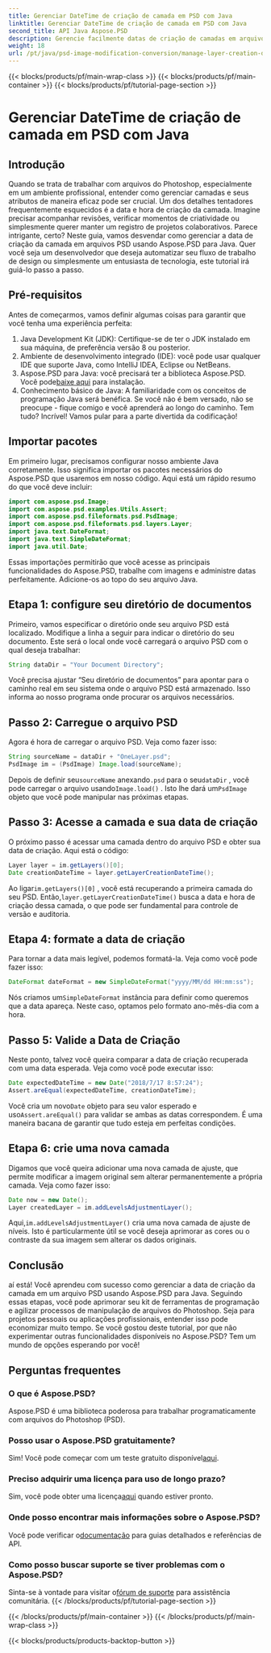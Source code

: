 ```yaml
---
title: Gerenciar DateTime de criação de camada em PSD com Java
linktitle: Gerenciar DateTime de criação de camada em PSD com Java
second_title: API Java Aspose.PSD
description: Gerencie facilmente datas de criação de camadas em arquivos PSD com Java. Este guia orienta você no uso do Aspose.PSD para manipulação perfeita de imagens e gerenciamento de camadas.
weight: 18
url: /pt/java/psd-image-modification-conversion/manage-layer-creation-datetime-psd/
---
```


{{< blocks/products/pf/main-wrap-class >}}
{{< blocks/products/pf/main-container >}}
{{< blocks/products/pf/tutorial-page-section >}}

# Gerenciar DateTime de criação de camada em PSD com Java

## Introdução
Quando se trata de trabalhar com arquivos do Photoshop, especialmente em um ambiente profissional, entender como gerenciar camadas e seus atributos de maneira eficaz pode ser crucial. Um dos detalhes tentadores frequentemente esquecidos é a data e hora de criação da camada. Imagine precisar acompanhar revisões, verificar momentos de criatividade ou simplesmente querer manter um registro de projetos colaborativos. Parece intrigante, certo? Neste guia, vamos desvendar como gerenciar a data de criação da camada em arquivos PSD usando Aspose.PSD para Java. Quer você seja um desenvolvedor que deseja automatizar seu fluxo de trabalho de design ou simplesmente um entusiasta de tecnologia, este tutorial irá guiá-lo passo a passo.
## Pré-requisitos
Antes de começarmos, vamos definir algumas coisas para garantir que você tenha uma experiência perfeita:
1. Java Development Kit (JDK): Certifique-se de ter o JDK instalado em sua máquina, de preferência versão 8 ou posterior.
2. Ambiente de desenvolvimento integrado (IDE): você pode usar qualquer IDE que suporte Java, como IntelliJ IDEA, Eclipse ou NetBeans.
3.  Aspose.PSD para Java: você precisará ter a biblioteca Aspose.PSD. Você pode[baixe aqui](https://releases.aspose.com/psd/java/) para instalação.
4. Conhecimento básico de Java: A familiaridade com os conceitos de programação Java será benéfica. Se você não é bem versado, não se preocupe - fique comigo e você aprenderá ao longo do caminho.
Tem tudo? Incrível! Vamos pular para a parte divertida da codificação!
## Importar pacotes
Em primeiro lugar, precisamos configurar nosso ambiente Java corretamente. Isso significa importar os pacotes necessários do Aspose.PSD que usaremos em nosso código. Aqui está um rápido resumo do que você deve incluir:
```java
import com.aspose.psd.Image;
import com.aspose.psd.examples.Utils.Assert;
import com.aspose.psd.fileformats.psd.PsdImage;
import com.aspose.psd.fileformats.psd.layers.Layer;
import java.text.DateFormat;
import java.text.SimpleDateFormat;
import java.util.Date;
```
Essas importações permitirão que você acesse as principais funcionalidades do Aspose.PSD, trabalhe com imagens e administre datas perfeitamente. Adicione-os ao topo do seu arquivo Java.
## Etapa 1: configure seu diretório de documentos
Primeiro, vamos especificar o diretório onde seu arquivo PSD está localizado. Modifique a linha a seguir para indicar o diretório do seu documento. Este será o local onde você carregará o arquivo PSD com o qual deseja trabalhar:
```java
String dataDir = "Your Document Directory";
```

Você precisa ajustar “Seu diretório de documentos” para apontar para o caminho real em seu sistema onde o arquivo PSD está armazenado. Isso informa ao nosso programa onde procurar os arquivos necessários.
## Passo 2: Carregue o arquivo PSD
Agora é hora de carregar o arquivo PSD. Veja como fazer isso:
```java
String sourceName = dataDir + "OneLayer.psd";
PsdImage im = (PsdImage) Image.load(sourceName);
```

 Depois de definir seu`sourceName` anexando`.psd` para o seu`dataDir` , você pode carregar o arquivo usando`Image.load()` . Isto lhe dará um`PsdImage` objeto que você pode manipular nas próximas etapas.
## Passo 3: Acesse a camada e sua data de criação
O próximo passo é acessar uma camada dentro do arquivo PSD e obter sua data de criação. Aqui está o código:
```java
Layer layer = im.getLayers()[0];
Date creationDateTime = layer.getLayerCreationDateTime();
```

 Ao ligar`im.getLayers()[0]` , você está recuperando a primeira camada do seu PSD. Então,`layer.getLayerCreationDateTime()` busca a data e hora de criação dessa camada, o que pode ser fundamental para controle de versão e auditoria.
## Etapa 4: formate a data de criação
Para tornar a data mais legível, podemos formatá-la. Veja como você pode fazer isso:
```java
DateFormat dateFormat = new SimpleDateFormat("yyyy/MM/dd HH:mm:ss");
```

 Nós criamos um`SimpleDateFormat` instância para definir como queremos que a data apareça. Neste caso, optamos pelo formato ano-mês-dia com a hora.
## Passo 5: Valide a Data de Criação
Neste ponto, talvez você queira comparar a data de criação recuperada com uma data esperada. Veja como você pode executar isso:
```java
Date expectedDateTime = new Date("2018/7/17 8:57:24");
Assert.areEqual(expectedDateTime, creationDateTime);
```

 Você cria um novo`Date` objeto para seu valor esperado e uso`Assert.areEqual()` para validar se ambas as datas correspondem. É uma maneira bacana de garantir que tudo esteja em perfeitas condições.
## Etapa 6: crie uma nova camada
Digamos que você queira adicionar uma nova camada de ajuste, que permite modificar a imagem original sem alterar permanentemente a própria camada. Veja como fazer isso:
```java
Date now = new Date();
Layer createdLayer = im.addLevelsAdjustmentLayer();
```

 Aqui,`im.addLevelsAdjustmentLayer()` cria uma nova camada de ajuste de níveis. Isto é particularmente útil se você deseja aprimorar as cores ou o contraste da sua imagem sem alterar os dados originais.
## Conclusão
aí está! Você aprendeu com sucesso como gerenciar a data de criação da camada em um arquivo PSD usando Aspose.PSD para Java. Seguindo essas etapas, você pode aprimorar seu kit de ferramentas de programação e agilizar processos de manipulação de arquivos do Photoshop. Seja para projetos pessoais ou aplicações profissionais, entender isso pode economizar muito tempo.
Se você gostou deste tutorial, por que não experimentar outras funcionalidades disponíveis no Aspose.PSD? Tem um mundo de opções esperando por você!
## Perguntas frequentes
### O que é Aspose.PSD?  
Aspose.PSD é uma biblioteca poderosa para trabalhar programaticamente com arquivos do Photoshop (PSD).
### Posso usar o Aspose.PSD gratuitamente?  
 Sim! Você pode começar com um teste gratuito disponível[aqui](https://releases.aspose.com/).
### Preciso adquirir uma licença para uso de longo prazo?  
 Sim, você pode obter uma licença[aqui](https://purchase.aspose.com/buy) quando estiver pronto.
### Onde posso encontrar mais informações sobre o Aspose.PSD?  
 Você pode verificar o[documentação](https://reference.aspose.com/psd/java/) para guias detalhados e referências de API.
### Como posso buscar suporte se tiver problemas com o Aspose.PSD?  
 Sinta-se à vontade para visitar o[fórum de suporte](https://forum.aspose.com/c/psd/34) para assistência comunitária.
{{< /blocks/products/pf/tutorial-page-section >}}

{{< /blocks/products/pf/main-container >}}
{{< /blocks/products/pf/main-wrap-class >}}

{{< blocks/products/products-backtop-button >}}
